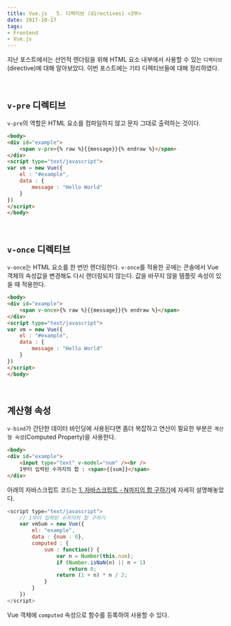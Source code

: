 ```yaml
---
title: Vue.js _ 5. 디렉티브 (directives) <3부>
date: 2017-10-17
tags:
- Frontend
- Vue.js
---
```



지난 포스트에서는 선언적 렌더링을 위해 HTML 요소 내부에서 사용할 수 있는 `디렉티브`(directive)에 대해 알아보았다. 이번 포스트에는 기타 디렉티브들에 대해 정리하였다.

<br>


## `v-pre` 디렉티브

`v-pre`의 역할은 HTML 요소를 컴파일하지 않고 문자 그대로 출력하는 것이다.

```html
<body>
<div id="example">
    <span v-pre>{% raw %}{{message}}{% endraw %}</span>
</div>
<script type="text/javascript">
var vm = new Vue({
    el : "#example",
    data : {
        message : "Hello World"
    }
})
</script>
</body>
```

<br>


## `v-once` 디렉티브

`v-once`는 HTML 요소를 한 번만 렌더링한다. `v-once`를 적용한 곳에는 콘솔에서 Vue 객체의 속성값을 변경해도 다시 렌더링되지 않는다. 값을 바꾸지 않을 템플릿 속성이 있을 때 적용한다.

```html
<body>
<div id="example">
    <span v-once>{% raw %}{{message}}{% endraw %}</span>
</div>
<script type="text/javascript">
var vm = new Vue({
    el : "#example",
    data : {
        message : "Hello World"
    }
})
</script>
</body>
```

<br>

## 계산형 속성

`v-bind`가 간단한 데이터 바인딩에 사용된다면 좀더 복잡하고 연산이 필요한 부분은 `계산형 속성`(Computed Property)을 사용한다.

```html
<body>
<div id="example">
    <input type="text" v-model="num" /><br />
    1부터 입력된 수까지의 합 : <span>{{sum}}</span>
</div>
```

아래의 자바스크립트 코드는 <a href="http://juliahwang.kr/algorism-javascript/2017/10/31/algorism-js-1-N%EA%B9%8C%EC%A7%80%EC%9D%98%ED%95%A9%EA%B5%AC%ED%95%98%EA%B8%B0.html" target="_blank">1. 자바스크립트 - N까지의 합 구하기</a>에 자세히 설명해놓았다.

```js
<script type="text/javascript">
    // 1부터 입력된 수까지의 합 구하기
    var vmSum = new Vue({
        el: "example",
        data : {num : 0},
        computed : {
            sum : function() {
                var n = Number(this.num);
                if (Number.isNaN(n) || n < 1)
                    return 0;
                return (1 + n) * n / 2;
            }
        }
    })
</script>
```

Vue 객체에 `computed` 속성으로 함수를 등록하여 사용할 수 있다.

<br>
